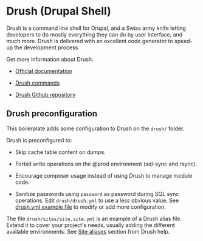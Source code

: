 # Drush (Drupal Shell)

Drush is a command line shell for Drupal, and a Swiss army knife letting developers to do mostly everything they can do by user interface, and much more. Drush is delivered
with an excellent code generator to speed-up the development process.

Get more information about Drush:

- [Official documentation](https://www.drush.org/)

- [Drush commands](https://www.drush.org/latest/commands/all/)

- [Drush Github repository](https://github.com/drush-ops/drush/)




## Drush preconfiguration


This boilerplate adds some configuration to Drush on the `drush/` folder.

Drush is preconfigured to:

  - Skip cache table content on dumps.

  - Forbid write operations on the @prod environment (sql-sync and rsync).

  - Encourage composer usage instead of using Drush to manage module code.

  - Sanitize passwords using `password` as password during SQL sync operations. Edit `drush/drush.yml` to use a less obvious value. See [drush.yml example file](https://www.drush.org/latest/examples/example.drush.yml/) to modify or add more configuration.



The file `drush/sites/site.site.yml` is an example of a Drush alias file. Extend it to cover your project's needs, usually adding the different available environments. See [Site aliases](https://www.drush.org/latest/site-aliases/) section from Drush help.





